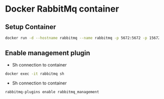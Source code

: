 # Docker RabbitMq container 

## Setup Container

```bash
docker run -d --hostname rabbitmq --name rabbitmq -p 5672:5672 -p 15672:15672 -d rabbitmq:3.8.2
```

## Enable management plugin

- Sh connection to container 

```bash
docker exec -it rabbitmq sh 
```

- Sh connection to container 

```bash
rabbitmq-plugins enable rabbitmq_management
```